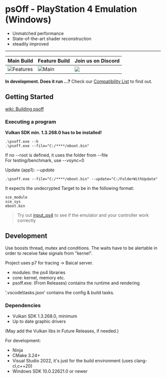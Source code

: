 # psOff - PlayStation 4 Emulation (Windows)
* Unmatched performance
* State-of-the-art shader reconstruction
* steadily improved


---

|Main Build  |Feature Build  | Join us on Discord  | 
|---|---|---|
|![Features](https://github.com/SysRay/psOff_public/actions/workflows/build.yml/badge.svg?branch=features)   |![Main](https://github.com/SysRay/psOff_public/actions/workflows/build.yml/badge.svg?branch=main) | <img src="https://img.shields.io/discord/1215784508708749322?color=5865F2&label=ps_off&logo=discord&logoColor=white"/> |


**In development. Does it run ...?** Check our [Compatibility List](https://github.com/SysRay/psOff_compatibility/issues) to find out.

## Getting Started
[wiki: Building psoff](https://github.com/SysRay/psOff_public/wiki/Building-psOff-from-scratch)

### Executing a program
**Vulkan SDK min. 1.3.268.0 has to be installed!** 

```
.\psoff.exe --h
.\psoff.exe --file="C:/****/eboot.bin"
```
If no --root is defined, it uses the folder from --file \
For testing/benchmark, use --vsync=0

Update (app1):  _--update_
```
.\psoff.exe --file="C:/****/eboot.bin" --update="C:/FolderWithUpdate"
```

It expects the undecrypted Target to be in the following format:
```
sce_module
sce_sys
eboot.bin
```

> Try out [input_ps4](https://github.com/igor725/input_ps4) to see if the emulator and your controller work correctly

## Development

Use boosts thread, mutex and conditions. The waits have to be alertable in order to receive fake signals from "kernel".

Project uses p7 for tracing -> Baical server.

* modules: the ps4 libraries
* core: kernel, memory etc.
* psoff.exe: (From Releases) contains the runtime and rendering

'.vscode\tasks.json' contains the config & build tasks.

### Dependencies
+ Vulkan SDK 1.3.268.0, minimum
+ Up to date graphic drivers

(May add the Vulkan libs in Future Releases, if needed.)

For development:

+ Ninja
+ CMake 3.24+
+ Visual Studio 2022, it's just for the build environment (uses clang-cl,c++20)
+ Windows SDK 10.0.22621.0 or newer
